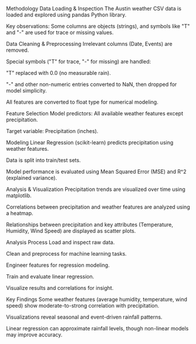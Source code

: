 Methodology
Data Loading & Inspection
The Austin weather CSV data is loaded and explored using pandas Python library.

Key observations: Some columns are objects (strings), and symbols like "T" and "-" are used for trace or missing values.

Data Cleaning & Preprocessing
Irrelevant columns (Date, Events) are removed.

Special symbols ("T" for trace, "-" for missing) are handled:

"T" replaced with 0.0 (no measurable rain).

"-" and other non-numeric entries converted to NaN, then dropped for model simplicity.

All features are converted to float type for numerical modeling.

Feature Selection
Model predictors: All available weather features except precipitation.

Target variable: Precipitation (inches).

Modeling
Linear Regression (scikit-learn) predicts precipitation using weather features.

Data is split into train/test sets.

Model performance is evaluated using Mean Squared Error (MSE) and R^2 (explained variance).

Analysis & Visualization
Precipitation trends are visualized over time using matplotlib.

Correlations between precipitation and weather features are analyzed using a heatmap.

Relationships between precipitation and key attributes (Temperature, Humidity, Wind Speed) are displayed as scatter plots.

Analysis Process
Load and inspect raw data.

Clean and preprocess for machine learning tasks.

Engineer features for regression modeling.

Train and evaluate linear regression.

Visualize results and correlations for insight.

Key Findings
Some weather features (average humidity, temperature, wind speed) show moderate-to-strong correlation with precipitation.

Visualizations reveal seasonal and event-driven rainfall patterns.

Linear regression can approximate rainfall levels, though non-linear models may improve accuracy.
